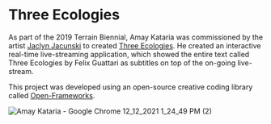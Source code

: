 # Three Ecologies
As part of the 2019 Terrain Biennial, Amay Kataria was commissioned by the artist [Jaclyn Jacunski](https://jaclynjacunski.com/home.html) to created [Three Ecologies](https://amaykataria.com/#/ThreeEcologies). He created an interactive real-time live-streaming application, which showed the entire text called Three Ecologies by Felix Guattari as subtitles on top of the on-going live-stream. 

This project was developed using an open-source creative coding library called [Open-Frameworks](https://openframeworks.cc/). 

![Amay Kataria - Google Chrome 12_12_2021 1_24_49 PM (2)](https://user-images.githubusercontent.com/4178424/145726557-54fd13b3-cc96-47b0-9f84-c36f406c08dc.png)
